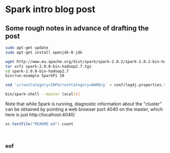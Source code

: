 # Spark intro blog post

## Some rough notes in advance of drafting the post


```bash
sudo apt-get update
sudo apt-get install openjdk-8-jdk

wget http://www.eu.apache.org/dist/spark/spark-2.0.2/spark-2.0.2-bin-hadoop2.7.tgz
tar xvfz spark-2.0.0-bin-hadoop2.7.tgz 
cd spark-2.0.0-bin-hadoop2.7
bin/run-example SparkPi 10

sed 's/rootCategory=INFO/rootCategory=WARN/g' < conf/log4j.properties.template > conf/log4j.properties

bin/spark-shell --master local[4]
```

Note that while Spark is running, diagnostic information about the "cluster" can be obtained by pointing a web browser port 4040 on the master, which here is just http://localhost:4040/


```scala
sc.textFile("README.md").count




```









### eof


